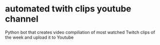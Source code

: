 # automated twith clips youtube channel
 Python bot that creates video compiliation of most watched Twitch clips of the week and upload it to Youtube
